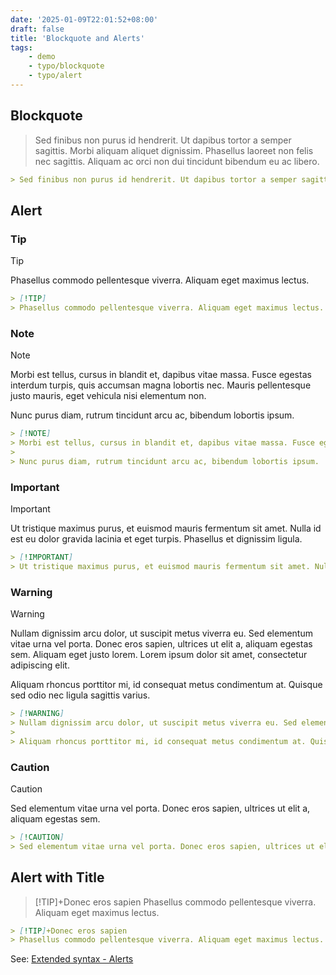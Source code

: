 ```yaml
---
date: '2025-01-09T22:01:52+08:00'
draft: false
title: 'Blockquote and Alerts'
tags:
    - demo
    - typo/blockquote
    - typo/alert
---
```


## Blockquote

> Sed finibus non purus id hendrerit. Ut dapibus tortor a semper sagittis. Morbi aliquam aliquet dignissim. Phasellus laoreet non felis nec sagittis. Aliquam ac orci non dui tincidunt bibendum eu ac libero.

``` md
> Sed finibus non purus id hendrerit. Ut dapibus tortor a semper sagittis. Morbi aliquam aliquet dignissim. Phasellus laoreet non felis nec sagittis. Aliquam ac orci non dui tincidunt bibendum eu ac libero. 
```

## Alert

### Tip

> [!TIP]
> Phasellus commodo pellentesque viverra. Aliquam eget maximus lectus.

``` md
> [!TIP]
> Phasellus commodo pellentesque viverra. Aliquam eget maximus lectus.
```

### Note

> [!NOTE]
> Morbi est tellus, cursus in blandit et, dapibus vitae massa. Fusce egestas interdum turpis, quis accumsan magna lobortis nec. Mauris pellentesque justo mauris, eget vehicula nisi elementum non.
>
> Nunc purus diam, rutrum tincidunt arcu ac, bibendum lobortis ipsum. 

``` md
> [!NOTE]
> Morbi est tellus, cursus in blandit et, dapibus vitae massa. Fusce egestas interdum turpis, quis accumsan magna lobortis nec. Mauris pellentesque justo mauris, eget vehicula nisi elementum non.
>
> Nunc purus diam, rutrum tincidunt arcu ac, bibendum lobortis ipsum. 
```

### Important

> [!IMPORTANT]
> Ut tristique maximus purus, et euismod mauris fermentum sit amet. Nulla id est eu dolor gravida lacinia et eget turpis. Phasellus et dignissim ligula.

``` md
> [!IMPORTANT]
> Ut tristique maximus purus, et euismod mauris fermentum sit amet. Nulla id est eu dolor gravida lacinia et eget turpis. Phasellus et dignissim ligula.
```

### Warning

> [!WARNING]
> Nullam dignissim arcu dolor, ut suscipit metus viverra eu. Sed elementum vitae urna vel porta. Donec eros sapien, ultrices ut elit a, aliquam egestas sem. Aliquam eget justo lorem. Lorem ipsum dolor sit amet, consectetur adipiscing elit. 
>
> Aliquam rhoncus porttitor mi, id consequat metus condimentum at. Quisque sed odio nec ligula sagittis varius. 

``` md
> [!WARNING]
> Nullam dignissim arcu dolor, ut suscipit metus viverra eu. Sed elementum vitae urna vel porta. Donec eros sapien, ultrices ut elit a, aliquam egestas sem. Aliquam eget justo lorem. Lorem ipsum dolor sit amet, consectetur adipiscing elit. 
>
> Aliquam rhoncus porttitor mi, id consequat metus condimentum at. Quisque sed odio nec ligula sagittis varius. 
```

### Caution

> [!CAUTION]
> Sed elementum vitae urna vel porta. Donec eros sapien, ultrices ut elit a, aliquam egestas sem.

``` md
> [!CAUTION]
> Sed elementum vitae urna vel porta. Donec eros sapien, ultrices ut elit a, aliquam egestas sem.
```

## Alert with Title

> [!TIP]+Donec eros sapien
> Phasellus commodo pellentesque viverra. Aliquam eget maximus lectus.

``` md
> [!TIP]+Donec eros sapien
> Phasellus commodo pellentesque viverra. Aliquam eget maximus lectus.
```

See: [Extended syntax - Alerts](https://gohugo.io/render-hooks/blockquotes/#extended-syntax "Extended syntax")
